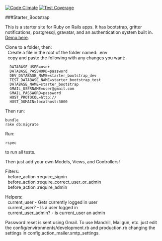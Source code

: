 [![Code Climate](https://codeclimate.com/github/jason-hobbs/starter_bootstrap/badges/gpa.svg)](https://codeclimate.com/github/jason-hobbs/starter_bootstrap) [![Test Coverage](https://codeclimate.com/github/jason-hobbs/starter_bootstrap/badges/coverage.svg)](https://codeclimate.com/github/jason-hobbs/starter_bootstrap/coverage)

###Starter_Bootstrap

This is a starter site for Ruby on Rails apps.
It has bootstrap, gritter notifications, postgresql, gravatar, and an authentication system built in.
[Demo here](http://starter-bootstrap.heroku.com).

Clone to a folder, then:  
&nbsp;&nbsp;Create a file in the root of the folder named: .env  
&nbsp;&nbsp;copy and paste the following with any changes you want:  

```
  DATABASE_USER=user
  DATABASE_PASSWORD=password
  DEV_DATABASE_NAME=starter_bootstrap_dev
  TEST_DATABASE_NAME=starter_bootstrap_test
  DATABASE_NAME=starter_bootstrap
  GMAIL_USERNAME=user@gmail.com
  GMAIL_PASSWORD=password
  HOST_PROTOCOL=http://
  HOST_DOMAIN=localhost:3000
```
Then run:

```
bundle
rake db:migrate
```

Run:
```
rspec
```
to run all tests.

Then just add your own Models, Views, and Controllers!

Filters:  
&nbsp;&nbsp;before_action :require_signin  
&nbsp;&nbsp;before_action :require_correct_user_or_admin  
&nbsp;&nbsp;before_action :require_admin  

Helpers:  
&nbsp;&nbsp;current_user - Gets currently logged in user  
&nbsp;&nbsp;current_user? - Is a user logged in  
&nbsp;&nbsp;current_user_admin? - is current_user an admin  


Password reset is sent using Gmail.  To use Mandrill, Mailgun, etc. just
edit the config/environments/development.rb and production.rb changing the
settings in config.action_mailer.smtp_settings.
